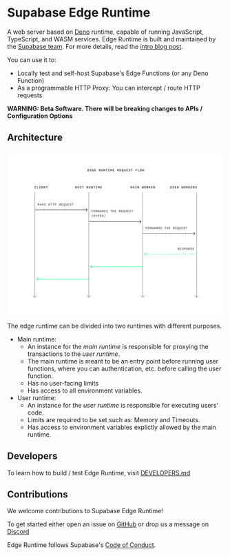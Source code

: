 # Supabase Edge Runtime

A web server based on [Deno](https://deno.land) runtime, capable of running JavaScript, TypeScript, and WASM services.
Edge Runtime is built and maintained by the [Supabase team](https://supabase.io). For more details, read the [intro blog post](https://supabase.com/blog/edge-runtime-self-hosted-deno-functions).

You can use it to:

* Locally test and self-host Supabase's Edge Functions (or any Deno Function)
* As a programmable HTTP Proxy: You can intercept / route HTTP requests

**WARNING: Beta Software. There will be breaking changes to APIs / Configuration Options**

## Architecture

![Sequence diagram of Edge Runtime request flow](assets/edge-runtime-diagram.svg?raw=true)

The edge runtime can be divided into two runtimes with different purposes.
- Main runtime:
  - An instance for the _main runtime_ is responsible for proxying the transactions to the _user runtime_.
  - The main runtime is meant to be an entry point before running user functions, where you can authentication, etc. before calling the user function.
  - Has no user-facing limits
  - Has access to all environment variables.
- User runtime:
  - An instance for the _user runtime_ is responsible for executing users' code.
  - Limits are required to be set such as: Memory and Timeouts.
  - Has access to environment variables explictly allowed by the main runtime.

## Developers
To learn how to build / test Edge Runtime, visit [DEVELOPERS.md](DEVELOPERS.md)

## Contributions

We welcome contributions to Supabase Edge Runtime!

To get started either open an issue on [GitHub](https://github.com/supabase/edge-runtime/issues) or drop us a message on [Discord](https://discord.com/invite/R7bSpeBSJE)

Edge Runtime follows Supabase's [Code of Conduct](https://github.com/supabase/.github/blob/main/CODE_OF_CONDUCT.md).
